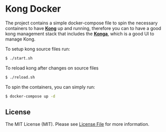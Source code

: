 # Kong Docker

The project contains a simple docker-compose file to spin the necessary containers to have **[Kong](https://github.com/kong/kong)** up and running, therefore you can to have a good kong management stack that includes the **[Konga](https://github.com/pantsel/konga)**, which is a good UI to manage Kong.

To setup kong source files run:

```bash
$ ./start.sh
```

To reload kong after changes on source files

```bash
$ ./reload.sh
```

To spin the containers, you can simply run: 

```bash
$ docker-compose up -d
```


## License

The MIT License (MIT). Please see [License File](LICENSE.md) for more information.
